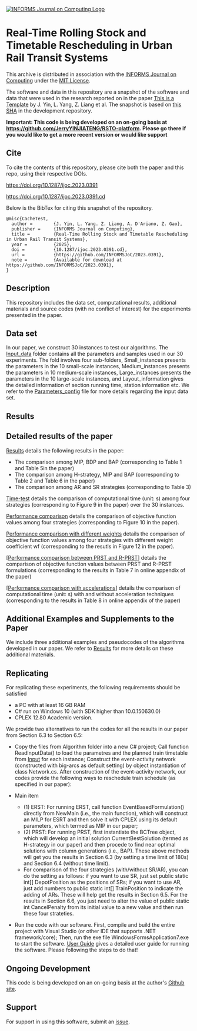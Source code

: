 [![INFORMS Journal on Computing Logo](https://INFORMSJoC.github.io/logos/INFORMS_Journal_on_Computing_Header.jpg)](https://pubsonline.informs.org/journal/ijoc)

# Real-Time Rolling Stock and Timetable Rescheduling in Urban Rail Transit Systems

This archive is distributed in association with the [INFORMS Journal on
Computing](https://pubsonline.informs.org/journal/ijoc) under the [MIT License](LICENSE).

The software and data in this repository are a snapshot of the software and data
that were used in the research reported on in the paper 
[This is a Template](https://doi.org/10.1287/ijoc.2023.0391) by J. Yin, L. Yang, Z. Liang et al. 
The snapshot is based on 
[this SHA](https://github.com/tkralphs/JoCTemplate/commit/f7f30c63adbcb0811e5a133e1def696b74f3ba15) 
in the development repository. 

**Important: This code is being developed on an on-going basis at 
https://github.com/JerryYINJIATENG/RSTO-platform. Please go there if you would like to
get a more recent version or would like support**

## Cite

To cite the contents of this repository, please cite both the paper and this repo, using their respective DOIs.

https://doi.org/10.1287/ijoc.2023.0391

https://doi.org/10.1287/ijoc.2023.0391.cd

Below is the BibTex for citing this snapshot of the repository.

```
@misc{CacheTest,
  author =        {J. Yin, L. Yang. Z. Liang, A. D'Ariano, Z. Gao},
  publisher =     {INFORMS Journal on Computing},
  title =         {Real-Time Rolling Stock and Timetable Rescheduling in Urban Rail Transit Systems},
  year =          {2025},
  doi =           {10.1287/ijoc.2023.0391.cd},
  url =           {https://github.com/INFORMSJoC/2023.0391},
  note =          {Available for download at https://github.com/INFORMSJoC/2023.0391},
}  
```

## Description

This repository includes the data set, computational results, additional materials and source codes (with no conflict of interest) for the experiments presented in the paper.

## Data set

In our paper, we construct 30 instances to test our algorithms. The [Input_data](Input_data) folder contains all the parameters and samples used in our 30 experiments. The fold involves four sub-folders, Small_instances presents the parameters in the 10 small-scale instances, Medium_instances presents the parameters in 10 medium-scale instances, Large_instances presents the parameters in the 10 large-scale instances, and Layout_information gives the detailed information of section running time, station information etc. We refer to the [Parameters_config](Input_data/Parameters_config.md) file for more details regarding the input data set.

## Results

## Detailed results of the paper

[Results](Output_Results/Details_results_30_instances) details the following results in the paper:

* The comparison among MIP, BDP and BAP (corresponding to Table 1 and Table 5in the paper)
* The comparison among H-strategy, MIP and BAP (corresponding to Table 2 and Table 6 in the paper)
* The comparison among AR and SR strategies (corresponding to Table 3)

[Time-test](Output_Results/time_test) details the comparison of computational time (unit: s) among four strategies (corresponding to Figure 9 in the paper) over the 30 instances.


[Performance comparison](Output_Results/obj_test_2) details the comparison of objective function values among four strategies (corresponding to Figure 10 in the paper).

[Performance comparison with different weights](Output_Results/weight_test) details the comparison of objective function values among four strategies with different weight coefficient wf (corresponding to the resutls in Figure 12 in the paper).

[[Performance comparison between PRST and R-PRST](Output_Results/P-RST-VS-RST)] details the comparison of objective function values between PRST and R-PRST formulations (corresponding to the results in Table 7 in online appendix of the paper)

[[Performance comparison with accelerations](Output_Results/acceleration)] details the comparison of computational time (unit: s) with and without acceleration techniques (corresponding to the results in Table 8 in online appendix of the paper)

## Additional Examples and Supplements to the Paper

We include three additional examples and pseudocodes of the algorithms developed in our paper. We refer to [Results](Output_Results/Details_results_30_instances) for more details on these additional materials. 


## Replicating

For replicating these experiments, the following requirements should be satisfied
* a PC with at least 16 GB RAM
* C# run on Windows 10 (with SDK higher than 10.0.150630.0)
* CPLEX 12.80 Academic version.

We provide two alternatives to run the codes for all the results in our paper from Section 6.3 to Section 6.5: 

* Copy the files from Algorithm folder into a new C# project; Call function ReadInputData() to load the parametres and the planned train timetable from [Input](Input_data) for each instance; Construct the event-activity network (constructed with big-arcs as default setting) by object instantiation of class Network.cs. After construction of the event-activity network, our codes provide the following ways to reschedule train schedule (as specified in our paper):
* Main item
    * (1) ERST: For running ERST, call function EventBasedFormulation() directly from NewMain (i.e., the main function), which will construct an MILP for ESRT and then solve it with CPLEX using its default parameters, which termed as MIP in our paper;
    * (2) PRST: For running PRST, first instantiate the BCTree object, which will develop an initial solution CurrentBestSolution (termed as H-strategy in our paper) and then procede to find near optimal solutions with column generations (i.e., BAP). These above methods will get you the results in Section 6.3 (by setting a time limit of 180s) and Section 6.4 (without time limit).
    * For comparison of the four strategies (with/without SR/AR), you can do the setting as follows: if you want to use SR, just set public static int[] DepotPosition as the positions of SRs; if you want to use AR, just add numbers to public static int[] TrainPosition to indicate the adding of ARs. These will help get the results in Section 6.5. For the results in Section 6.6, you just need to alter the value of public static int CancelPenalty from its initial value to a new value and then run these four strateties.

* Run the code with our software. First, compile and build the entire project with Visual Studio (or other IDE that supports .NET framework/core); Then, run the exe file WindowsFormsApplication7.exe to start the software. [User Guide](src/User_guide.pdf) gives a detailed user guide for running the software. Please following the steps to do that! 

## Ongoing Development

This code is being developed on an on-going basis at the author's
[Github site](https://github.com/JerryYINJIATENG/RSTO-platform).

## Support

For support in using this software, submit an
[issue](https://github.com/JerryYINJIATENG/RSTO-platform/issues/new).
